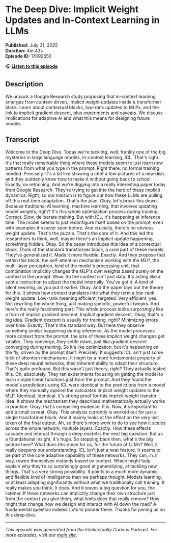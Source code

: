 # The Deep Dive: Implicit Weight Updates and In-Context Learning in LLMs

**Published:** July 31, 2025  
**Duration:** 4m 43s  
**Episode ID:** 17692550

🎧 **[Listen to this episode](https://intellectuallycurious.buzzsprout.com/2529712/episodes/17692550-the-deep-dive-implicit-weight-updates-and-in-context-learning-in-llms)**

## Description

We unpack a Google Research study proposing that in-context learning emerges from context-driven, implicit weight updates inside a transformer block. Learn about contextual blocks, low-rank updates to MLPs, and the link to implicit gradient descent, plus experiments and caveats. We discuss implications for adaptive AI and what this means for designing future models.

## Transcript

Welcome to the Deep Dive. Today we're tackling, well, frankly one of the big mysteries in large language models, in-context learning, ICL. That's right. It's that really remarkable thing where these models seem to just learn new patterns from what you type in the prompt. Right there, no formal training needed. Precisely. It's a bit like showing a chef a few pictures of a new dish and they suddenly know how to make it without going back to school. Exactly, no retraining. And we're digging into a really interesting paper today from Google Research. They're trying to get into the herd of these implicit dynamics. Right, so our mission is to figure out how these LLMs are pulling off this real-time adaptation. That's the plan. Okay, let's break this down. Because traditional AI learning, machine learning, that involves updating model weights, right? It's this whole optimization process during training. Correct. Slow, deliberate training. But with ICL, it's happening at inference time. The model seems to just reconfigure itself based on the prompt, even with examples it's never seen before. And crucially, there's no obvious weight update. That's the puzzle. That's the core of it. And this led the researchers to think, well, maybe there's an implicit update happening, something hidden. Okay. So the paper introduces this idea of a contextual block. Think of the standard transformer block, a core part of these models. They've generalized it. Made it more flexible. Exactly. And they propose that within this block, the self-attention mechanism working with the MLP, the multi-layer perceptron, kind of the model's processing unit, that combination implicitly changes the MLP's own weights based purely on the context in the prompt. Wow. So the context isn't just data. It's acting like a subtle instruction to adjust the model internally. You've got it. A kind of silent rewiring, as you put it earlier. Okay. And the paper lays out the theory for this. It shows how context translates into what they term a low-rank weight update. Low-rank meaning efficient, targeted. Very efficient, yes. Not rewriting the whole thing, just making specific, powerful tweaks. And here's the really fascinating part. This whole process looks surprisingly like a form of implicit gradient descent. Implicit gradient descent. Okay, that's a big idea. Gradient descent is usually for training, right? Minimizing errors over time. Exactly. That's the standard way. But here they observe something similar happening during inference. As the model processes more context from the prompt, the size of these implicit weight changes get smaller. They converge, they settle down, just like gradient descent converging during training. So it's like optimization, but it's happening on the fly, driven by the prompt itself. Precisely. It suggests ICL isn't just some trick of attention mechanisms. It might be a more fundamental property of these deep neural networks, their inherent ability to adapt their structure. That's quite profound. But this wasn't just theory, right? They actually tested this. Oh, absolutely. They ran experiments focusing on getting the model to learn simple linear functions just from the prompt. And they found the model's predictions using ICL were identical to the predictions from a model where they manually applied the calculated implicit weight updates to the MLP. Identical. Identical. It's strong proof for this implicit weight transfer idea. It shows the mechanism they described mathematically actually works in practice. Okay, that's compelling evidence. It is. Now, it's important to add a small caveat. Okay. This analysis currently is worked out for just a single transformer block. And it mainly looks at the effect on the very last token of the final output. Ah, so there's more work to do to see how it scales across the whole network, multiple layers. Exactly. How these effects cascade and interact through a deep model is the next big question. But as a foundational insight, it's huge. So stepping back then, what's the big picture here? What does this mean for us, for the future of LLMs? Well, it really deepens our understanding. ICL isn't just a neat feature. It seems to be part of the core adaptive capability of these networks. They can, in a way, rewire themselves instantly based on context. Which might help explain why they're so surprisingly good at generalizing, at tackling new things. That's a very strong possibility. It points to a much more dynamic and flexible kind of intelligence than we perhaps thought. Models learning, or at least adapting significantly without what we traditionally call training. It really makes you think. It does. And it leaves a big question for you, the listener. If these networks can implicitly change their own structure just from the context you give them, what limits does that really remove? How might that change how we design and interact with AI down the road? A fundamental question indeed. Lots to ponder there. Thanks for joining us on this deep dive.

---
*This episode was generated from the Intellectually Curious Podcast. For more episodes, visit our [main site](https://intellectuallycurious.buzzsprout.com).*
